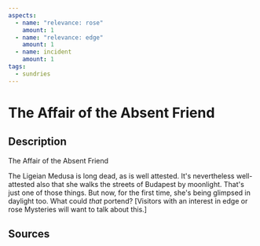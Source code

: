 ```yaml
---
aspects: 
  - name: "relevance: rose"
    amount: 1
  - name: "relevance: edge"
    amount: 1
  - name: incident
    amount: 1
tags:
  - sundries
---
```

# The Affair of the Absent Friend
## Description
The Affair of the Absent Friend

The Ligeian Medusa is long dead, as is well attested. It's nevertheless well-attested also that she walks the streets of Budapest by moonlight. That's just one of those things. But now, for the first time, she's being glimpsed in daylight too. What could <i>that</i> portend? [Visitors with an interest in edge or rose Mysteries will want to talk about this.]
## Sources

